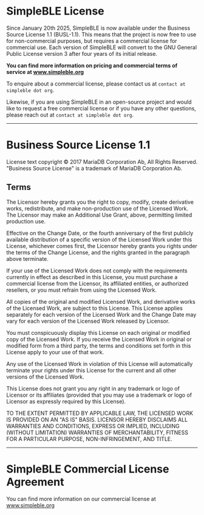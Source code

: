 # SimpleBLE License

Since January 20th 2025, SimpleBLE is now available under the Business Source License 1.1 (BUSL-1.1).
This means that the project is now free to use for non-commercial purposes, but requires a commercial
license for commercial use. Each version of SimpleBLE will convert to the GNU General Public License
version 3 after four years of its initial release.

**You can find more information on pricing and commercial terms of service at www.simpleble.org**

To enquire about a commercial license, please contact us at ``contact at simpleble dot org``.

Likewise, if you are using SimpleBLE in an open-source project and would like to request
a free commercial license or if you have any other questions, please reach out at ``contact at simpleble dot org``.

-------------------------------------------------------------------------------

# Business Source License 1.1

License text copyright © 2017 MariaDB Corporation Ab, All Rights Reserved. "Business Source License" is a trademark of MariaDB Corporation Ab.

## Terms

The Licensor hereby grants you the right to copy, modify, create derivative works, redistribute, and make non-production use of the Licensed Work. The Licensor may make an Additional Use Grant, above, permitting limited production use.

Effective on the Change Date, or the fourth anniversary of the first publicly available distribution of a specific version of the Licensed Work under this License, whichever comes first, the Licensor hereby grants you rights under the terms of the Change License, and the rights granted in the paragraph above terminate.

If your use of the Licensed Work does not comply with the requirements currently in effect as described in this License, you must purchase a commercial license from the Licensor, its affiliated entities, or authorized resellers, or you must refrain from using the Licensed Work.

All copies of the original and modified Licensed Work, and derivative works of the Licensed Work, are subject to this License. This License applies separately for each version of the Licensed Work and the Change Date may vary for each version of the Licensed Work released by Licensor.

You must conspicuously display this License on each original or modified copy of the Licensed Work. If you receive the Licensed Work in original or modified form from a third party, the terms and conditions set forth in this License apply to your use of that work.

Any use of the Licensed Work in violation of this License will automatically terminate your rights under this License for the current and all other versions of the Licensed Work.

This License does not grant you any right in any trademark or logo of Licensor or its affiliates (provided that you may use a trademark or logo of Licensor as expressly required by this License).

TO THE EXTENT PERMITTED BY APPLICABLE LAW, THE LICENSED WORK IS PROVIDED ON AN "AS IS" BASIS. LICENSOR HEREBY DISCLAIMS ALL WARRANTIES AND CONDITIONS, EXPRESS OR IMPLIED, INCLUDING (WITHOUT LIMITATION) WARRANTIES OF MERCHANTABILITY, FITNESS FOR A PARTICULAR PURPOSE, NON-INFRINGEMENT, AND TITLE.

-------------------------------------------------------------------------------

# SimpleBLE Commercial License Agreement

You can find more information on our commercial license at www.simpleble.org
